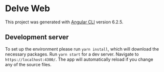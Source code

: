 # Delve Web

This project was generated with [Angular CLI](https://github.com/angular/angular-cli) version 6.2.5.

## Development server

To set up the environment please run `yarn install`, which will download the necessary packages.
Run `yarn start` for a dev server. Navigate to `https://localhost:4300/`. The app will automatically reload if you change any of the source files.
